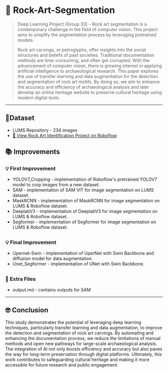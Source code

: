 # 🚀 Rock-Art-Segmentation

> Deep Learning Project (Group 33) - Rock art segmentation is a contemporary challenge in the field of computer vision. This project aims to simplify the segmentation process by leveraging pretrained models. 
>
> Rock art carvings, or petroglyphs, offer insights into the social structures and beliefs of past societies. Traditional documentation methods are time-consuming, and often get corrupted. With the advancement of computer vision, there is growing interest in applying artificial intelligence to archaeological research. This paper explores the use of transfer learning and data augmentation for the detection and segmentation of rock art motifs. By doing so, we aim to enhance the accuracy and efficiency of archaeological analysis and later develop an online heritage website to preserve cultural heritage using modern digital tools. 

---

## 📝Dataset
- LUMS Repository - 234 images
- [🌌 View Rock Art Identification Project on Roboflow](https://universe.roboflow.com/race-jvd8v/rock-art-identification/browse)


## 📚 Improvements

### 💡 First Improvement

- YOLOV7_Cropping - implementation of Roboflow's pretrained YOLOV7 model to crop images from a new dataset.
- SAM - implementation of SAM VIT for image segmentation on LUMS dataset.
- MaskRCNN - implementation of MaskRCNN for image segmentation on LUMS & Roboflow dataset.
- DeeplabV3 - implementation of DeeplabV3 for image segmentation on LUMS & Roboflow dataset.
- Segformer - implementation of Segformer for image segmentation on LUMS & Roboflow dataset.
##
### 💡 Final Improvement

- Upernet-Swin - implementation of UperNet with Swin Backbone and diffusion model for data augmentation.
- Unet_Segformer - implementation of UNet with Swin Backbone.
##
### 🦗 Extra Files

- output.md - contains outputs for SAM
  
---

## 🤓 Conclusion
This study demonstrates the potential of leveraging deep learning techniques, particularly transfer learning and data augmentation, to improve the detection and segmentation of rock art carvings. By automating and enhancing the documentation process, we reduce the limitations of manual methods and open new pathways for large-scale archaeological analysis. The integration of AI not only boosts efficiency and accuracy but also paves the way for long-term preservation through digital platforms. Ultimately, this work contributes to safeguarding cultural heritage and making it more accessible for future research and public engagement.
